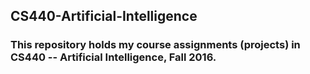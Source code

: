## CS440-Artificial-Intelligence
### This repository holds my course assignments (projects) in CS440 -- Artificial Intelligence, Fall 2016.
